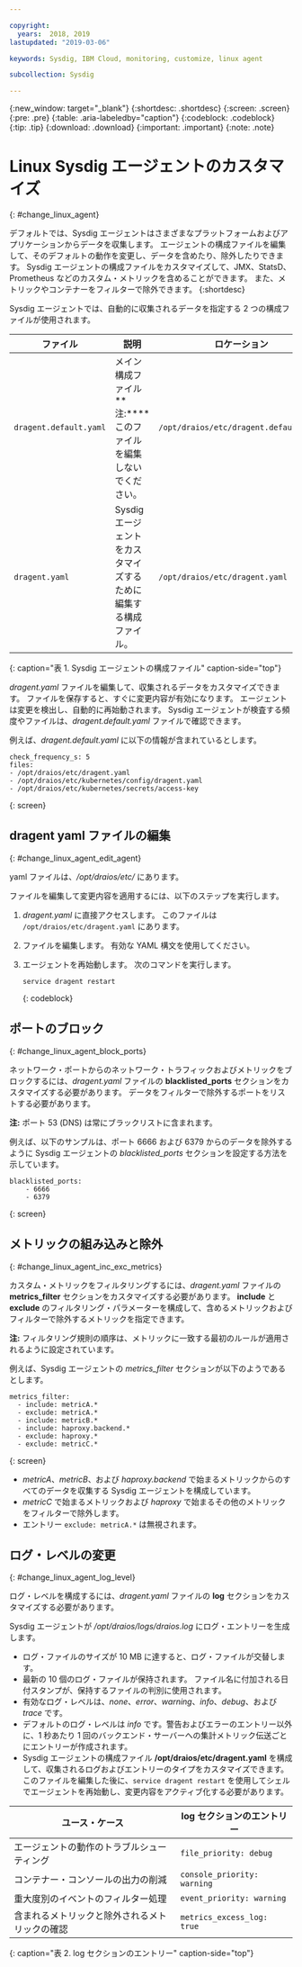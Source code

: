 ```yaml
---

copyright:
  years:  2018, 2019
lastupdated: "2019-03-06"

keywords: Sysdig, IBM Cloud, monitoring, customize, linux agent

subcollection: Sysdig

---
```


{:new_window: target="_blank"}
{:shortdesc: .shortdesc}
{:screen: .screen}
{:pre: .pre}
{:table: .aria-labeledby="caption"}
{:codeblock: .codeblock}
{:tip: .tip}
{:download: .download}
{:important: .important}
{:note: .note}

# Linux Sysdig エージェントのカスタマイズ
{: #change_linux_agent}

デフォルトでは、Sysdig エージェントはさまざまなプラットフォームおよびアプリケーションからデータを収集します。 エージェントの構成ファイルを編集して、そのデフォルトの動作を変更し、データを含めたり、除外したりできます。 Sysdig エージェントの構成ファイルをカスタマイズして、JMX、StatsD、Prometheus などのカスタム・メトリックを含めることができます。 また、メトリックやコンテナーをフィルターで除外できます。
{:shortdesc}

Sysdig エージェントでは、自動的に収集されるデータを指定する 2 つの構成ファイルが使用されます。

| ファイル                   | 説明                                                     | ロケーション                                |
|------------------------|-----------------------------------------------------------------|-----------------------------------------|
| `dragent.default.yaml` | メイン構成ファイル </br>**注:****このファイルを編集しないでください。  | `/opt/draios/etc/dragent.default.yaml`  |
| `dragent.yaml`         | Sysdig エージェントをカスタマイズするために編集する構成ファイル。 | `/opt/draios/etc/dragent.yaml`          |
{: caption="表 1. Sysdig エージェントの構成ファイル" caption-side="top"} 

*dragent.yaml* ファイルを編集して、収集されるデータをカスタマイズできます。 ファイルを保存すると、すぐに変更内容が有効になります。 エージェントは変更を検出し、自動的に再始動されます。 Sysdig エージェントが検査する頻度やファイルは、*dragent.default.yaml* ファイルで確認できます。

例えば、*dragent.default.yaml* に以下の情報が含まれているとします。

```
check_frequency_s: 5
files:
- /opt/draios/etc/dragent.yaml
- /opt/draios/etc/kubernetes/config/dragent.yaml
- /opt/draios/etc/kubernetes/secrets/access-key
```
{: screen}



## dragent yaml ファイルの編集
{: #change_linux_agent_edit_agent}

yaml ファイルは、*/opt/draios/etc/* にあります。

ファイルを編集して変更内容を適用するには、以下のステップを実行します。

1. *dragent.yaml* に直接アクセスします。 このファイルは `/opt/draios/etc/dragent.yaml` にあります。
2. ファイルを編集します。 有効な YAML 構文を使用してください。
3. エージェントを再始動します。 次のコマンドを実行します。

    ```
    service dragent restart
    ```
    {: codeblock}


## ポートのブロック
{: #change_linux_agent_block_ports}

ネットワーク・ポートからのネットワーク・トラフィックおよびメトリックをブロックするには、*dragent.yaml* ファイルの **blacklisted_ports** セクションをカスタマイズする必要があります。 データをフィルターで除外するポートをリストする必要があります。

**注:** ポート 53 (DNS) は常にブラックリストに含まれます。 

例えば、以下のサンプルは、ポート 6666 および 6379 からのデータを除外するように Sysdig エージェントの *blacklisted_ports* セクションを設定する方法を示しています。

```
blacklisted_ports:
    - 6666
    - 6379
```
{: screen}

## メトリックの組み込みと除外
{: #change_linux_agent_inc_exc_metrics}

カスタム・メトリックをフィルタリングするには、*dragent.yaml* ファイルの **metrics_filter** セクションをカスタマイズする必要があります。 **include** と **exclude** のフィルタリング・パラメーターを構成して、含めるメトリックおよびフィルターで除外するメトリックを指定できます。

**注:** フィルタリング規則の順序は、メトリックに一致する最初のルールが適用されるように設定されています。

例えば、Sysdig エージェントの *metrics_filter* セクションが以下のようであるとします。

```
metrics_filter:
  - include: metricA.*
  - exclude: metricA.*
  - include: metricB.*
  - include: haproxy.backend.*
  - exclude: haproxy.*
  - exclude: metricC.*
```
{: screen}

* *metricA*、*metricB*、および *haproxy.backend* で始まるメトリックからのすべてのデータを収集する Sysdig エージェントを構成しています。 
* *metricC* で始まるメトリックおよび *haproxy* で始まるその他のメトリックをフィルターで除外します。 
* エントリー `exclude: metricA.*` は無視されます。


## ログ・レベルの変更
{: #change_linux_agent_log_level}

ログ・レベルを構成するには、*dragent.yaml* ファイルの **log** セクションをカスタマイズする必要があります。 

Sysdig エージェントが */opt/draios/logs/draios.log* にログ・エントリーを生成します。 
* ログ・ファイルのサイズが 10 MB に達すると、ログ・ファイルが交替します。
* 最新の 10 個のログ・ファイルが保持されます。 ファイル名に付加される日付スタンプが、保持するファイルの判別に使用されます。
* 有効なログ・レベルは、*none*、*error*、*warning*、*info*、*debug*、および *trace* です。
* デフォルトのログ・レベルは *info* です。警告およびエラーのエントリー以外に、1 秒あたり 1 回のバックエンド・サーバーへの集計メトリック伝送ごとにエントリーが作成されます。
* Sysdig エージェントの構成ファイル **/opt/draios/etc/dragent.yaml** を構成して、収集されるログおよびエントリーのタイプをカスタマイズできます。 このファイルを編集した後に、`service dragent restart` を使用してシェルでエージェントを再始動し、変更内容をアクティブ化する必要があります。

| ユース・ケース                                     | log セクションのエントリー           |
|-----------------------------------------------|-----------------------------|
| エージェントの動作のトラブルシューティング                   | `file_priority: debug`      |
| コンテナー・コンソールの出力の削減               | `console_priority: warning` |
| 重大度別のイベントのフィルター処理                  | `event_priority: warning`   |
| 含まれるメトリックと除外されるメトリックの確認  | `metrics_excess_log: true`  |
{: caption="表 2. log セクションのエントリー" caption-side="top"} 

